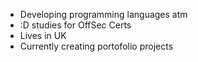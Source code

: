 - Developing programming languages atm
- :D studies for OffSec Certs
- Lives in UK
- Currently creating portofolio projects

<!---
ripeax/ripeax is a ✨ special ✨ repository because its `README.md` (this file) appears on your GitHub profile.
You can click the Preview link to take a look at your changes.
--->
